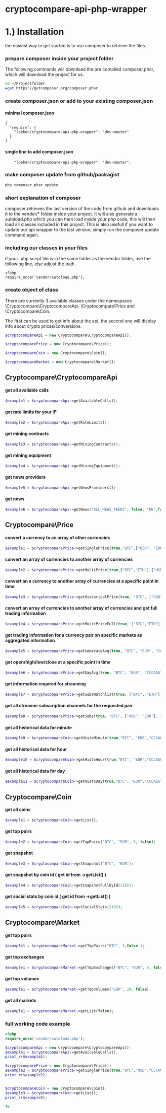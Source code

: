 # cryptocompare-api-php-wrapper

# 1.) Installation
the easiest way to get started is to use composer to retrieve the files.

### prepare composer inside your project folder
The following commands will download the pre compiled composer.phar, which will download the project for us.
```bash
cd ~/Projectfolder
wget https://getcomposer.org/composer.phar
```

### create composer.json or add to your existing composer.json
#### minimal composer.json
```composer
{
  "require": {
    "loeken/cryptocompare-api-php-wrapper": "dev-master"
  }
}
```
#### single line to add composer.json
```composer
    "loeken/cryptocompare-api-php-wrapper": "dev-master",
```
### make composer update from github/packagist
```bash
php composer.phar update
```

### short explanation of composer
composer retrieves the last version of the code from github and downloads it to the vendor/* folder inside your project. It will also generate a autoload.php which you can then load inside your php code, this will then load all classes included in this project. This is also usefull if you want to update our api wrapper to the last version, simply run the composer update command again.

### including our classes in your files
if your .php script file is in the same folder as the vendor folder, use the following line, else adjust the path.
```
<?php
require_once('vendor/autoload.php');
```
### create object of class
There are currently 3 available classes under the namespaces
\Cryptocompare\CryptocompareApi, \Cryptocompare\Price and \Cryptocompare\Coin.

The first can be used to get info about the api, the second one will display info about crypto prices/conversions.
```php
$cryptocompareApi = new Cryptocompare\CryptocompareApi();

$cryptocomparePrice = new Cryptocompare\Price();

$cryptocompareCoin = new Cryptocompare\Coin();

$cryptocompareMarket = new Cryptocompare\Market();
```

## Cryptocompare\CryptocompareApi
#### get all available calls
```php
$example1 = $cryptocompareApi->getAvailableCalls();
```
#### get rate limits for your IP
```php
$example2 = $cryptocompareApi->getRateLimits();
```
#### get mining contracts
```php
$example3 = $cryptocompareApi->getMiningContracts();
```
#### get mining equipment
```php
$example4 = $cryptocompareApi->getMiningEquipment();
```
#### get news providers
```php
$example5 = $cryptocompareApi->getNewsProviders();
```
#### get news
```php
$example6 = $cryptocompareApi->getNews("ALL_NEWS_FEEDS", false, "EN",false);
```


## Cryptocompare\Price
#### convert a currency to an array of other currencies
```php
$example1 = $cryptocomparePrice->getSinglePrice(true,"BTC",["USD", "EUR"],"CCCAGG","false");
```
#### convert an array of currencies to another array of currencies
```php
$example2 = $cryptocomparePrice->getMultiPrice(true,["BTC","ETH"],["USD","EUR","ETH"],"CCCAGG","false");
```
#### convert an a currency to another array of currencies at a specific point in time
```php
$example3 = $cryptocomparePrice->getHistoricalPrice(true, "BTC", ["USD","EUR"], "1507469305", "CCCAGG", false);
```
#### convert an array of currencies to another array of currencies and get full trading information
```php
$example4 = $cryptocomparePrice->getMultiPriceFull(true, ["BTC","ETH"], ["USD","EUR"],"CCCAGG", false);
```
#### get trading information for a currency pair on specific markets as aggregated information
```php
$example5 = $cryptocomparePrice->getGenerateAvg(true, "BTC", "EUR", "Coinbase,Kraken",false);
```
#### get open/high/low/close at a specific point in time
```php
$example6 = $cryptocomparePrice->getDayAvg(true, "BTC", "EUR", "CCCAGG", "HourVWAP", 0, "1487116800", false);
```
#### get information required for streaming
```php
$example7 = $cryptocomparePrice->getSubsWatchlist(true, ["BTC", "ETH"], "EUR", "CCCAGG",false);
```
#### get all streamer subscription channels for the requested pair
```php
$example8 = $cryptocomparePrice->getSubs(true, "BTC", ["USD", "EUR"], "CCCAGG", false);
```
#### get all historical data for minute
```php
$example9 = $cryptocompareCoin->getHistoMinute(true,"BTC", "EUR","CCCAGG", false, 1, 1440, NULL);
```
#### get all historical data for hour
```php
$example10 = $cryptocompareCoin->getHistoHour(true,"BTC", "EUR","CCCAGG", false, 1, 1440, NULL);
```
#### get all historical data for day
```php
$example11 = $cryptocompareCoin->getHistoDay(true,"BTC", "EUR","CCCAGG", false, 1, 1440, NULL);
```

## Cryptocompare\Coin
#### get all coins
```php
$example1 = $cryptocompareCoin->getList();
```
#### get top pairs
```php
$example2 = $cryptocompareCoin->getTopPairs("BTC", "EUR", 5, false);
```
#### get snapshot
```php
$example3 = $cryptocompareCoin->getSnapshot("BTC", "EUR");
```
#### get snapshot by coin id ( get id from ->getList() )
```php
$example4 = $cryptocompareCoin->getSnapshotFullById(1182);
```
#### get social stats by coin id ( get id from ->getList() )
```php
$example5 = $cryptocompareCoin->getSocialStats(1182);
```

## Cryptocompare\Market
#### get top pairs
```php
$example1 = $cryptocompareMarket->getTopPairs("BTC", 5,false );

```
#### get top exchanges
```php
$example1 = $cryptocompareMarket->getTopExchanges("BTC", "EUR", 5, false);

```
#### get top volumes
```php
$example1 = $cryptocompareMarket->getTopVolumes("EUR", 20, false);

```
#### get all markets
```php
$example1 = $cryptocompareMarket->getList(false);

```

### full working code example
```php
<?php
require_once('vendor/autoload.php');

$cryptocompareApi = new Cryptocompare\CryptocompareApi();
$example1 = $cryptocompareApi->getAvailableCalls();
print_r($example1);

$cryptocomparePrice = new Cryptocompare\Price();
$example2 = $cryptocomparePrice->getSinglePrice(true,"BTC","USD","CCCAGG","false");
print_r($example2);


$cryptocompareCoin = new Cryptocompare\Coin();
$example3 = $cryptocompareCoin->getList();
print_r($example3);

?>